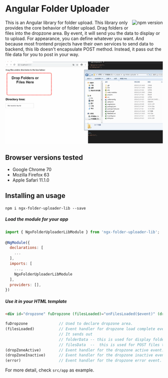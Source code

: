 # Angular Folder Uploader

<a href="https://badge.fury.io/js/ngx-folder-uploader-lib"><img src="https://badge.fury.io/js/ngx-folder-uploader-lib.svg" align="right" alt="npm version" height="18"></a>

This is an Angular library for folder upload. This library only provides the core behavior of folder upload. Drag folders or files into the dropzone area. By event, it will send you the data to display or to upload. For appearance, you can define whatever you want. And because most frontend projects have their own services to send data to backend, this lib doesn't encapsulate POST method. Instead, it pass out the file data for you to post in your way.

![image](https://github.com/ft115637850/ngx-folder-uploader/blob/master/preview.gif)

## Browser versions tested

* Google Chrome 70
* Mozilla Firefox 63
* Apple Safari 11.1.0

## Installing an usage
`npm i ngx-folder-uploader-lib --save`

##### Load the module for your app
```javascript
import { NgxFolderUploaderLibModule } from 'ngx-folder-uploader-lib';

@NgModule({
  declarations: [
    ...
  ],
  imports: [
    ...,
    NgxFolderUploaderLibModule
  ],
  providers: [],
})

```

##### Use it in your HTML template
```html
<div id="dropzone" fuDropzone (filesLoaded)="onFilesLoaded($event)" (dropZoneActive)="onActive()" (dropZoneInactive)="onInactive()" (error)="onErr($event)" />
```

```javascript
fuDropzone              // Used to declare dropzone area.
(filesLoaded)           // Event handler for dropzone load complete event. 
                        // It sends out
                        // folderData -- this is used for display folder structure.
                        // filesData  --  this is used for POST files to backend.
(dropZoneActive)        // Event handler for the dropzone active event.
(dropZoneInactive)      // Event handler for the dropzone inactive event.
(error)                 // Event handler for the dropzone error event.
```

For more detail, check `src/app` as example.
